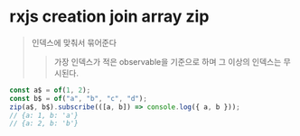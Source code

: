 # rxjs creation join array zip

> 인덱스에 맞춰서 묶어준다
>
> > 가장 인덱스가 적은 observable을 기준으로 하며 그 이상의 인덱스는 무시된다.

```js
const a$ = of(1, 2);
const b$ = of("a", "b", "c", "d");
zip(a$, b$).subscribe(([a, b]) => console.log({ a, b }));
// {a: 1, b: 'a'}
// {a: 2, b: 'b'}
```
